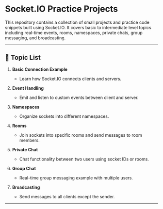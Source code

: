 # Socket.IO Practice Projects

This repository contains a collection of small projects and practice code snippets built using Socket.IO. It covers basic to intermediate level topics including real-time events, rooms, namespaces, private chats, group messaging, and broadcasting.

---

## 📂 Topic List

1. **Basic Connection Example**
   - Learn how Socket.IO connects clients and servers.

2. **Event Handling**
   - Emit and listen to custom events between client and server.

3. **Namespaces**
   - Organize sockets into different namespaces.

4. **Rooms**
   - Join sockets into specific rooms and send messages to room members.

5. **Private Chat**
   - Chat functionality between two users using socket IDs or rooms.

6. **Group Chat**
   - Real-time group messaging example with multiple users.

7. **Broadcasting**
   - Send messages to all clients except the sender.

---

